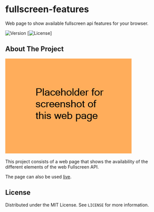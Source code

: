 # fullscreen-features

Web page to show available fullscreen api features for your browser.


![Version](https://img.shields.io/badge/version-1.0.0-blue.svg?cacheSeconds=2592000)
[![License](https://img.shields.io/badge/License-MIT-yellow.svg)]

## About The Project

![Screenshot](assets/screenshot.jpg "Screenshot of the demo page")

This project consists of a web page that shows the availability of the different elements of the web Fullscreen API.

The page can also be used [live](https://bepo65.github.io/fullscreen-features/).

## License

Distributed under the MIT License. See `LICENSE` for more information.
